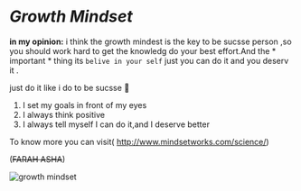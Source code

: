  # *Growth Mindset*
 
**in my opinion:**
i think the growth mindest is the key to be sucsse person ,so you should work hard to get the knowledg 
do your best  effort.And the * important * thing its ` belive in your self `
just you can do it and you deserv it .

just do it like i do to be sucsse :smiling_face_with_three_hearts:
1. I set my goals in front of my eyes
1. I always think positive
1. I always tell myself I can do it,and I deserve better

To know more you can visit( http://www.mindsetworks.com/science/)

  
  (~~FARAH ASHA~~)


![growth mindset](https://www.piperandgold.com/sites/default/files/pg.blogpostheadercassie.5.1.19-01.png)
